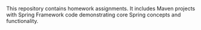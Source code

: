 This repository contains homework assignments. It includes Maven projects with Spring Framework code demonstrating core Spring concepts and functionality.
